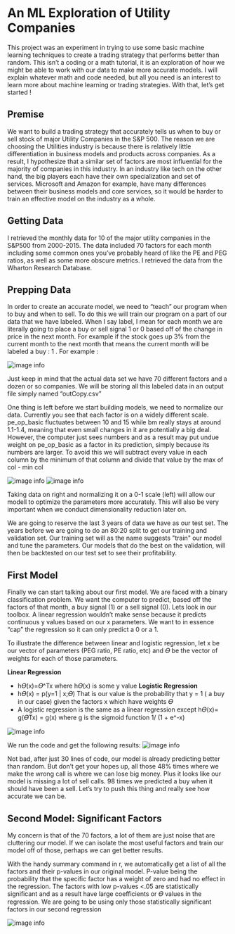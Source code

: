 # An ML Exploration of Utility Companies  

This project was an experiment in trying to use some basic machine learning techniques to create a trading strategy that performs better than random. This isn’t a coding or a math tutorial, it is an exploration of how we might be able to work with our data to make more accurate models. I will explain whatever math and code needed, but all you need is an interest to learn more about machine learning or trading strategies. With that, let’s get started !

## Premise
We want to build a trading strategy that accurately tells us when to buy or sell stock of major Utility Companies in the S&P 500. The reason we are choosing the Utilities industry is because there is relatively little differentiation in business models and products across companies. As a result, I hypothesize that a similar set of factors are most influential for the majority of companies in this industry. In an industry like tech on the other hand, the big players each have their own specialization and set of services. Microsoft and Amazon for example, have many differences between their business models and core services, so it would be harder to train an effective model on the industry as a whole.


## Getting Data
I retrieved the monthly data for 10 of the major utility companies in the S&P500 from 2000-2015. The data included 70 factors for each month including some common ones you’ve probably heard of like the PE and PEG ratios, as well as some more obscure metrics. I retrieved the data from the Wharton Research Database.

## Prepping Data
In order to create an accurate model, we need to “teach” our program when to buy and when to sell. To do this we will train our program on a part of our data that we have labeled. When I say label, I mean for each month we are literally going to place a buy or sell signal 1 or 0 based off of the change in price  in the next month. For example if the stock goes up 3%  from the current month to the next month  that means the current month will be labeled a buy : 1 . For example :

![image info](blog_images/LabeledData.png)

Just keep in mind that the actual data set we have 70 different factors and a dozen or so companies.  We will be storing all this labeled data in an output file simply named “outCopy.csv”  

One thing is left before we start building models, we need to normalize our data.  Currently you see that each factor is on a widely  different scale. pe_op_basic fluctuates between 10 and 15 while bm really stays at around 1.1-1.4, meaning that even small changes in it are potentially a big deal. However, the computer just sees numbers and as a result  may put undue weight on pe_op_basic as a factor in its prediction, simply because its numbers are larger. To avoid this we will subtract every value in each column by the minimum of that column and divide that value by the max of col - min col

![image info](blog_images/unNormalData.png)  ![image info](blog_images/normalizedData.png) 

Taking data on right and normalizing it on a 0-1 scale (left) will allow our modell to optimize the parameters more accurately. This will also be very important when we conduct dimensionality reduction later on. 

We are going to reserve the last 3 years of data we have as our test set. The years before we are going to do an 80:20 split to get our training and validation set. Our training set will as the name suggests "train" our model and tune the parameters. Our models that do the best on the validation, will then be backtested on our test set to see their profitability.


## First Model 
Finally we can start talking about our first model. We are faced with a binary classification problem. We want the computer to predict, based off the factors of that month, a buy signal (1) or a sell signal (0). Lets look in our toolbox. A linear regression wouldn’t make sense because it predicts continuous y values based on our x parameters. We want to in essence “cap” the regression so it can only predict a 0 or a 1. 

To illustrate the difference between linear and logistic regression, let  x be our vector of parameters (PEG ratio, PE ratio, etc) and 𝛳 be the vector of weights for each of those parameters. 

**Linear Regression**
 - h𝛳(x)=𝛳^Tx  where h𝛳(x) is some y value 
**Logistic Regression** 
- h𝛳(x) = p(y=1 | x;𝛳) That is our value is the probability that y = 1 ( a buy in our case) given the factors x which have weights 𝛳
- A logistic regression is the same as a linear regression except h𝛳(x)= g(𝛳Tx) = g(x) where g is the sigmoid function 1/  (1 + e^-x) 


![image info](blog_images/firstModel.png)  

We run the code and get the following results: 
![image info](blog_images/firstModelResults.png)   

Not bad, after just 30 lines of code, our model is already predicting better than random. But don’t get your hopes up, all those 48% times where we make the wrong call is where we can lose big money. Plus it looks like our model is missing a lot of sell calls. 98 times we predicted a buy when it should have been a sell. Let’s try to push this thing and really see how accurate we can be. 

## Second Model: Significant Factors 
My concern is that of the 70 factors, a lot of them are just noise that are cluttering our model. If we can isolate the most useful factors and train our model off of those, perhaps we can get better results.

With the handy summary command in r, we automatically get a list of all the factors and their p-values in our original model. P-value being the probability that the specific factor has a weight of zero and had no effect in the regression. The factors with low p-values <.05 are statistically significant and as a result have large coefficients or 𝛳 values in the regression. We are going to be using only those statistically significant factors in our second regression 

![image info](blog_images/pvalues.png)   








